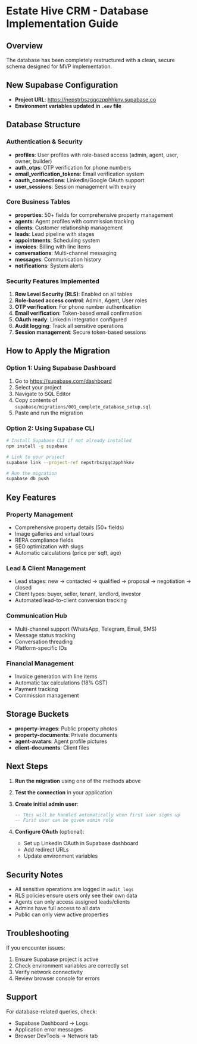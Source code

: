 # Estate Hive CRM - Database Implementation Guide

## Overview
The database has been completely restructured with a clean, secure schema designed for MVP implementation.

## New Supabase Configuration
- **Project URL**: https://nepstrbszgqczpphhknv.supabase.co
- **Environment variables updated in `.env` file**

## Database Structure

### Authentication & Security
- **profiles**: User profiles with role-based access (admin, agent, user, owner, builder)
- **auth_otps**: OTP verification for phone numbers
- **email_verification_tokens**: Email verification system
- **oauth_connections**: LinkedIn/Google OAuth support
- **user_sessions**: Session management with expiry

### Core Business Tables
- **properties**: 50+ fields for comprehensive property management
- **agents**: Agent profiles with commission tracking
- **clients**: Customer relationship management
- **leads**: Lead pipeline with stages
- **appointments**: Scheduling system
- **invoices**: Billing with line items
- **conversations**: Multi-channel messaging
- **messages**: Communication history
- **notifications**: System alerts

### Security Features Implemented
1. **Row Level Security (RLS)**: Enabled on all tables
2. **Role-based access control**: Admin, Agent, User roles
3. **OTP verification**: For phone number authentication
4. **Email verification**: Token-based email confirmation
5. **OAuth ready**: LinkedIn integration configured
6. **Audit logging**: Track all sensitive operations
7. **Session management**: Secure token-based sessions

## How to Apply the Migration

### Option 1: Using Supabase Dashboard
1. Go to https://supabase.com/dashboard
2. Select your project
3. Navigate to SQL Editor
4. Copy contents of `supabase/migrations/001_complete_database_setup.sql`
5. Paste and run the migration

### Option 2: Using Supabase CLI
```bash
# Install Supabase CLI if not already installed
npm install -g supabase

# Link to your project
supabase link --project-ref nepstrbszgqczpphhknv

# Run the migration
supabase db push
```

## Key Features

### Property Management
- Comprehensive property details (50+ fields)
- Image galleries and virtual tours
- RERA compliance fields
- SEO optimization with slugs
- Automatic calculations (price per sqft, age)

### Lead & Client Management
- Lead stages: new → contacted → qualified → proposal → negotiation → closed
- Client types: buyer, seller, tenant, landlord, investor
- Automated lead-to-client conversion tracking

### Communication Hub
- Multi-channel support (WhatsApp, Telegram, Email, SMS)
- Message status tracking
- Conversation threading
- Platform-specific IDs

### Financial Management
- Invoice generation with line items
- Automatic tax calculations (18% GST)
- Payment tracking
- Commission management

## Storage Buckets
- **property-images**: Public property photos
- **property-documents**: Private documents
- **agent-avatars**: Agent profile pictures
- **client-documents**: Client files

## Next Steps

1. **Run the migration** using one of the methods above
2. **Test the connection** in your application
3. **Create initial admin user**:
   ```sql
   -- This will be handled automatically when first user signs up
   -- First user can be given admin role
   ```

4. **Configure OAuth** (optional):
   - Set up LinkedIn OAuth in Supabase dashboard
   - Add redirect URLs
   - Update environment variables

## Security Notes
- All sensitive operations are logged in `audit_logs`
- RLS policies ensure users only see their own data
- Agents can only access assigned leads/clients
- Admins have full access to all data
- Public can only view active properties

## Troubleshooting

If you encounter issues:
1. Ensure Supabase project is active
2. Check environment variables are correctly set
3. Verify network connectivity
4. Review browser console for errors

## Support
For database-related queries, check:
- Supabase Dashboard → Logs
- Application error messages
- Browser DevTools → Network tab
